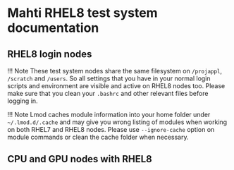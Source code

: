 # Mahti RHEL8 test system documentation

## RHEL8 login nodes

!!! Note
    These test system nodes share the same filesystem on
    `/projappl`, `/scratch` and `/users`. So all settings that you
    have in your normal login scripts and environment are visible and
    active on RHEL8 nodes too. Please make sure that you clean your
    `.bashrc` and other relevant files before logging in.

!!! Note
    Lmod caches module information into your home folder under
    `~/.lmod.d/.cache` and may give you wrong listing of modules when
    working on both RHEL7 and RHEL8 nodes. Please use `--ignore-cache`
    option on module commands or clean the cache folder when
    necessary.

## CPU and GPU nodes with RHEL8
